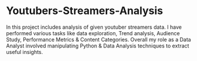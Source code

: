 # Youtubers-Streamers-Analysis

In this project includes analysis of given youtuber streamers data. I have performed various tasks like data exploration, Trend analysis, Audience Study, Performance Metrics & Content Categories. 
Overall my role as a Data Analyst involved manipulating Python & Data Analysis techniques to extract useful insights.
